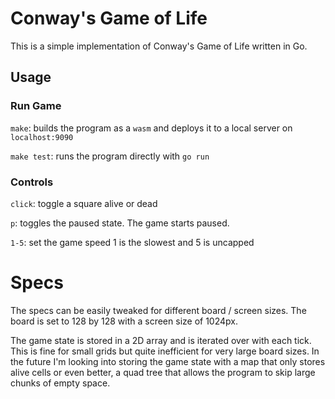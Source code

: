 # Conway's Game of Life

This is a simple implementation of Conway's Game of Life written in Go.

## Usage

### Run Game 
`make`: builds the program as a `wasm` and deploys it to a local server on `localhost:9090`

`make test`: runs the program directly with `go run`

### Controls
`click`: toggle a square alive or dead

`p`: toggles the paused state. The game starts paused.

`1-5`: set the game speed 1 is the slowest and 5 is uncapped

# Specs 
The specs can be easily tweaked for different board / screen sizes. The board is set to 128 by 128 with a screen size of 1024px.

The game state is stored in a 2D array and is iterated over with each tick. This is fine for small grids but quite inefficient for very large board sizes. In the future I'm looking into storing the game state with a map that only stores alive cells or even better, a quad tree that allows the program to skip large chunks of empty space.